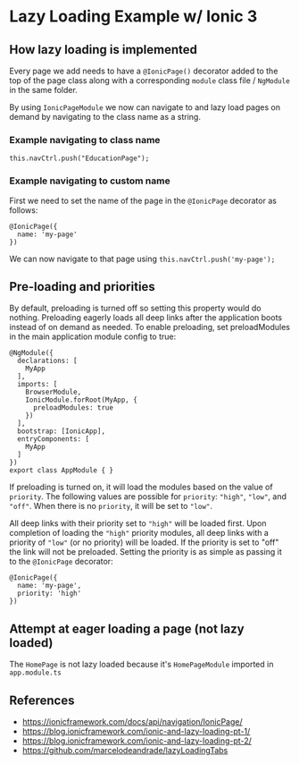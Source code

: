# Lazy Loading Example w/ Ionic 3

## How lazy loading is implemented

Every page we add needs to have a `@IonicPage()` decorator added to the top of the page class along with a corresponding `module` class file / `NgModule` in the same folder.

By using `IonicPageModule` we now can navigate to and lazy load pages on demand by navigating to the class name as a string.

### Example navigating to class name

`this.navCtrl.push("EducationPage");`

### Example navigating to custom name

First we need to set the name of the page in the `@IonicPage` decorator as follows:

```
@IonicPage({
  name: 'my-page'
})
```

We can now navigate to that page using `this.navCtrl.push('my-page');`


## Pre-loading and priorities

By default, preloading is turned off so setting this property would do nothing. Preloading eagerly loads all deep links after the application boots instead of on demand as needed. To enable preloading, set preloadModules in the main application module config to true:

```
@NgModule({
  declarations: [
    MyApp
  ],
  imports: [
    BrowserModule,
    IonicModule.forRoot(MyApp, {
      preloadModules: true
    })
  ],
  bootstrap: [IonicApp],
  entryComponents: [
    MyApp
  ]
})
export class AppModule { }
```

If preloading is turned on, it will load the modules based on the value of `priority`. The following values are possible for `priority`: `"high"`, `"low"`, and `"off"`. When there is no `priority`, it will be set to `"low"`.

All deep links with their priority set to `"high"` will be loaded first. Upon completion of loading the `"high"` priority modules, all deep links with a priority of `"low"` (or no priority) will be loaded. If the priority is set to "off" the link will not be preloaded. Setting the priority is as simple as passing it to the `@IonicPage` decorator:

```
@IonicPage({
  name: 'my-page',
  priority: 'high'
})
```


## Attempt at eager loading a page (not lazy loaded)

The `HomePage` is not lazy loaded because it's `HomePageModule` imported in `app.module.ts`

## References

* https://ionicframework.com/docs/api/navigation/IonicPage/
* https://blog.ionicframework.com/ionic-and-lazy-loading-pt-1/
* https://blog.ionicframework.com/ionic-and-lazy-loading-pt-2/
* https://github.com/marcelodeandrade/lazyLoadingTabs